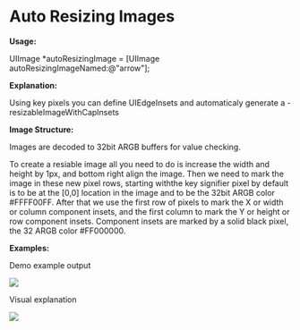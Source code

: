 # Auto Resizing Images

__Usage:__

  UIImage *autoResizingImage = [UIImage autoResizingImageNamed:@"arrow"];


__Explanation:__

Using key pixels you can define UIEdgeInsets and automaticaly generate a -resizableImageWithCapInsets

__Image Structure:__

Images are decoded to 32bit ARGB buffers for value checking.

To create a resiable image all you need to do is increase the width and height by 1px, and bottom right align the image.
Then we need to mark the image in these new pixel rows, starting withthe key signifier pixel by default is to be at the 
[0,0] location in the image and to be the 32bit ARGB color #FFFF00FF. After that we use the first row of pixels to mark 
the X or width or column component insets, and the first column to mark the Y or height or row component insets.
Component insets are marked by a solid black pixel, the 32 ARGB color #FF000000.

__Examples:__

Demo example output

![](http://thayer-remodeling.com/uploads/demooutput.png)

Visual explanation

![](http://thayer-remodeling.com/uploads/visualexample.png)